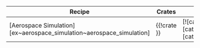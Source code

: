 | Recipe | Crates | Categories |
|---|---|---|
| [Aerospace Simulation][ex~aerospace_simulation~aerospace_simulation] | {{!crate }} | [![cat~aerospace::simulation][cat~aerospace::simulation~badge]][cat~aerospace::simulation] |
